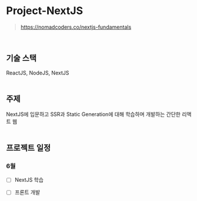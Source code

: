 # Project-NextJS
> https://nomadcoders.co/nextjs-fundamentals
<br>

## 기술 스택
ReactJS, NodeJS, NextJS
<br>
<br>

## 주제
NextJS에 입문하고 SSR과 Static Generation에 대해 학습하며 개발하는 간단한 리액트 웹
<br>
<br>

## 프로젝트 일정
### 6월
- [ ] NextJS 학습
- [ ] 프론트 개발

